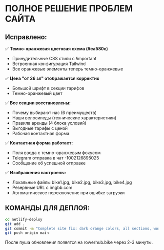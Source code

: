 # ПОЛНОЕ РЕШЕНИЕ ПРОБЛЕМ САЙТА

## Исправлено:

✅ **Темно-оранжевая цветовая схема (#ea580c)**
- Принудительные CSS стили с !important
- Встроенная конфигурация Tailwind
- Все оранжевые элементы теперь темно-оранжевые

✅ **Цена "от 26 зл" отображается корректно**
- Большой шрифт в секции тарифов
- Темно-оранжевый цвет

✅ **Все секции восстановлены:**
- Почему выбирают нас (6 преимуществ)
- Наши велосипеды (технические характеристики)
- Правила аренды (4 блока условий)
- Выгодные тарифы с ценой
- Рабочая контактная форма

✅ **Контактная форма работает:**
- Поля ввода с темно-оранжевым фокусом
- Telegram отправка в чат -1002126895025
- Сообщение об успешной отправке

✅ **Изображения настроены:**
- Локальные файлы bike1.jpg, bike2.jpg, bike3.jpg, bike4.jpg
- Резервные URL с imgbb.com
- Автоматическое переключение при ошибке загрузки

## КОМАНДЫ ДЛЯ ДЕПЛОЯ:

```bash
cd netlify-deploy
git add .
git commit -m "Complete site fix: dark orange colors, all sections, working form"
git push origin main
```

После пуша обновления появятся на rowerhub.bike через 2-3 минуты.